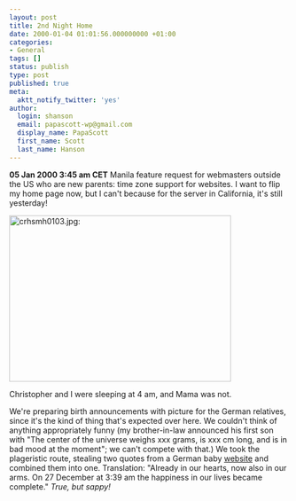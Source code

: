 ```yaml
---
layout: post
title: 2nd Night Home
date: 2000-01-04 01:01:56.000000000 +01:00
categories:
- General
tags: []
status: publish
type: post
published: true
meta:
  aktt_notify_twitter: 'yes'
author:
  login: shanson
  email: papascott-wp@gmail.com
  display_name: PapaScott
  first_name: Scott
  last_name: Hanson
---
```

<p><b>05 Jan 2000 3:45 am CET</b> Manila feature request for webmasters outside the US who are new parents: time zone support for websites. I want to flip my home page now, but I can't because for the server in California, it's still yesterday!</p>
<p><img src="https://www.papascott.de/wordpress/wp-content/uploads/2000/01/crhsmh0103.jpg" height="300" width="400" border="0" alt="crhsmh0103.jpg: " /></p>
<p>Christopher and I were sleeping at 4 am, and Mama was not. </p>
<p>We're preparing birth announcements with picture for the German relatives, since it's the kind of thing that's expected over here. We couldn't think of anything appropriately funny (my brother-in-law announced his first son with "The center of the universe weighs xxx grams, is xxx cm long, and is in bad mood at the moment"; we can't compete with that.) We took the plageristic route, stealing two quotes from a German baby <a href="http://www.babyzimmer.de">website</a> and combined them into one. Translation: "Already in our hearts, now also in our arms. On 27 December at 3:39 am the happiness in our lives became complete." <i>True, but sappy!</i></p>

